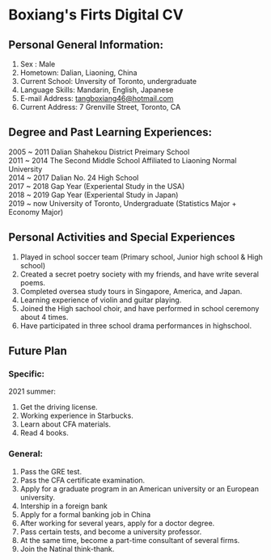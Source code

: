 # Boxiang's Firts Digital CV

## Personal General Information:
1. Sex : Male
2. Hometown: Dalian, Liaoning, China
3. Current School: Unversity of Toronto, undergraduate
4. Language Skills: Mandarin, English, Japanese
5. E-mail Address: tangboxiang46@hotmail.com
6. Current Address: 7 Grenville Street, Toronto, CA

## Degree and Past Learning Experiences:
2005 ~ 2011  Dalian Shahekou District Preimary School\
2011 ~ 2014  The Second Middle School Affiliated to Liaoning Normal University\
2014 ~ 2017  Dalian No. 24 High School\
2017 ~ 2018  Gap Year (Experiental Study in the USA)\
2018 ~ 2019  Gap Year (Experiental Study in Japan)\
2019 ~ now   University of Toronto, Undergraduate (Statistics Major + Economy Major)


## Personal Activities and Special Experiences
1. Played in school soccer team (Primary school, Junior high school & High school) 
2. Created a secret poetry society with my friends, and have write several poems.
3. Completed oversea study tours in Singapore, America, and Japan.
4. Learning experience of violin and guitar playing.
5. Joined the High sachool choir, and have performed in school ceremony about 4 times.
6. Have participated in three school drama performances in highschool.







## Future Plan
### Specific:
2021 summer:
1. Get the driving license.
2. Working experience in Starbucks.
3. Learn about CFA materials.
4. Read 4 books.

### General:
1. Pass the GRE test.
2. Pass the CFA certificate examination.
3. Apply for a graduate program in an American university or an European university.
4. Intership in a foreign bank
5. Apply for a formal banking job in China
6. After working for several years, apply for a doctor degree.
7. Pass certain tests, and become a university professor.
8. At the same time, become a part-time consultant of several firms.
9.  Join the Natinal think-thank.
